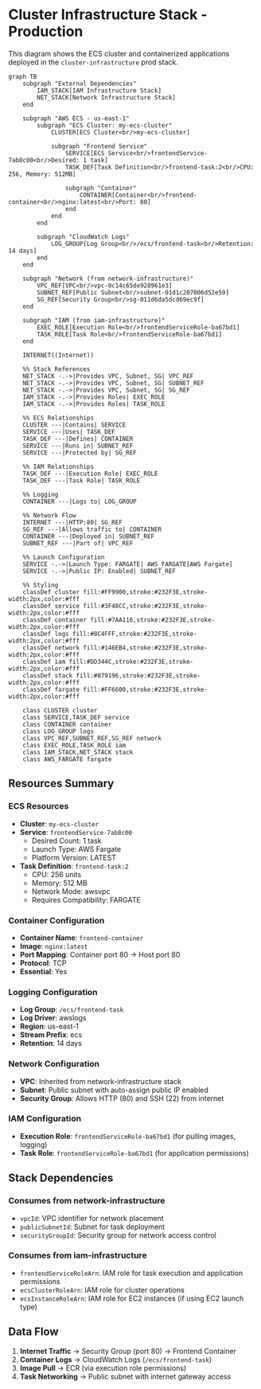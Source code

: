 # Cluster Infrastructure Stack - Production

This diagram shows the ECS cluster and containerized applications deployed in the `cluster-infrastructure` prod stack.

```mermaid
graph TB
    subgraph "External Dependencies"
        IAM_STACK[IAM Infrastructure Stack]
        NET_STACK[Network Infrastructure Stack]
    end
    
    subgraph "AWS ECS - us-east-1"
        subgraph "ECS Cluster: my-ecs-cluster"
            CLUSTER[ECS Cluster<br/>my-ecs-cluster]
            
            subgraph "Frontend Service"
                SERVICE[ECS Service<br/>frontendService-7ab8c00<br/>Desired: 1 task]
                TASK_DEF[Task Definition<br/>frontend-task:2<br/>CPU: 256, Memory: 512MB]
                
                subgraph "Container"
                    CONTAINER[Container<br/>frontend-container<br/>nginx:latest<br/>Port: 80]
                end
            end
        end
        
        subgraph "CloudWatch Logs"
            LOG_GROUP[Log Group<br/>/ecs/frontend-task<br/>Retention: 14 days]
        end
    end
    
    subgraph "Network (from network-infrastructure)"
        VPC_REF[VPC<br/>vpc-0c14c65de928961e3]
        SUBNET_REF[Public Subnet<br/>subnet-01d1c207006d52e59]
        SG_REF[Security Group<br/>sg-011d6da5dcd69ec9f]
    end
    
    subgraph "IAM (from iam-infrastructure)"
        EXEC_ROLE[Execution Role<br/>frontendServiceRole-ba67bd1]
        TASK_ROLE[Task Role<br/>frontendServiceRole-ba67bd1]
    end
    
    INTERNET((Internet))
    
    %% Stack References
    NET_STACK -.->|Provides VPC, Subnet, SG| VPC_REF
    NET_STACK -.->|Provides VPC, Subnet, SG| SUBNET_REF
    NET_STACK -.->|Provides VPC, Subnet, SG| SG_REF
    IAM_STACK -.->|Provides Roles| EXEC_ROLE
    IAM_STACK -.->|Provides Roles| TASK_ROLE
    
    %% ECS Relationships
    CLUSTER ---|Contains| SERVICE
    SERVICE ---|Uses| TASK_DEF
    TASK_DEF ---|Defines| CONTAINER
    SERVICE ---|Runs in| SUBNET_REF
    SERVICE ---|Protected by| SG_REF
    
    %% IAM Relationships
    TASK_DEF ---|Execution Role| EXEC_ROLE
    TASK_DEF ---|Task Role| TASK_ROLE
    
    %% Logging
    CONTAINER ---|Logs to| LOG_GROUP
    
    %% Network Flow
    INTERNET ---|HTTP:80| SG_REF
    SG_REF ---|Allows traffic to| CONTAINER
    CONTAINER ---|Deployed in| SUBNET_REF
    SUBNET_REF ---|Part of| VPC_REF
    
    %% Launch Configuration
    SERVICE -.->|Launch Type: FARGATE| AWS_FARGATE[AWS Fargate]
    SERVICE -.->|Public IP: Enabled| SUBNET_REF
    
    %% Styling
    classDef cluster fill:#FF9900,stroke:#232F3E,stroke-width:2px,color:#fff
    classDef service fill:#3F48CC,stroke:#232F3E,stroke-width:2px,color:#fff
    classDef container fill:#7AA116,stroke:#232F3E,stroke-width:2px,color:#fff
    classDef logs fill:#8C4FFF,stroke:#232F3E,stroke-width:2px,color:#fff
    classDef network fill:#146EB4,stroke:#232F3E,stroke-width:2px,color:#fff
    classDef iam fill:#DD344C,stroke:#232F3E,stroke-width:2px,color:#fff
    classDef stack fill:#879196,stroke:#232F3E,stroke-width:2px,color:#fff
    classDef fargate fill:#FF6600,stroke:#232F3E,stroke-width:2px,color:#fff
    
    class CLUSTER cluster
    class SERVICE,TASK_DEF service
    class CONTAINER container
    class LOG_GROUP logs
    class VPC_REF,SUBNET_REF,SG_REF network
    class EXEC_ROLE,TASK_ROLE iam
    class IAM_STACK,NET_STACK stack
    class AWS_FARGATE fargate
```

## Resources Summary

### ECS Resources
- **Cluster**: `my-ecs-cluster`
- **Service**: `frontendService-7ab8c00`
  - Desired Count: 1 task
  - Launch Type: AWS Fargate
  - Platform Version: LATEST
- **Task Definition**: `frontend-task:2`
  - CPU: 256 units
  - Memory: 512 MB
  - Network Mode: awsvpc
  - Requires Compatibility: FARGATE

### Container Configuration
- **Container Name**: `frontend-container`
- **Image**: `nginx:latest`
- **Port Mapping**: Container port 80 → Host port 80
- **Protocol**: TCP
- **Essential**: Yes

### Logging Configuration
- **Log Group**: `/ecs/frontend-task`
- **Log Driver**: awslogs
- **Region**: us-east-1
- **Stream Prefix**: ecs
- **Retention**: 14 days

### Network Configuration
- **VPC**: Inherited from network-infrastructure stack
- **Subnet**: Public subnet with auto-assign public IP enabled
- **Security Group**: Allows HTTP (80) and SSH (22) from internet

### IAM Configuration
- **Execution Role**: `frontendServiceRole-ba67bd1` (for pulling images, logging)
- **Task Role**: `frontendServiceRole-ba67bd1` (for application permissions)

## Stack Dependencies

### Consumes from network-infrastructure
- `vpcId`: VPC identifier for network placement
- `publicSubnetId`: Subnet for task deployment
- `securityGroupId`: Security group for network access control

### Consumes from iam-infrastructure
- `frontendServiceRoleArn`: IAM role for task execution and application permissions
- `ecsClusterRoleArn`: IAM role for cluster operations
- `ecsInstanceRoleArn`: IAM role for EC2 instances (if using EC2 launch type)

## Data Flow
1. **Internet Traffic** → Security Group (port 80) → Frontend Container
2. **Container Logs** → CloudWatch Logs (`/ecs/frontend-task`)
3. **Image Pull** → ECR (via execution role permissions)
4. **Task Networking** → Public subnet with internet gateway access